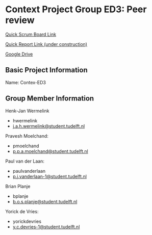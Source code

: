 # Context Project Group ED3: Peer review #


[Quick Scrum Board Link](https://gitlab.ewi.tudelft.nl/TI2806/2017-2018/ED/ed3/ed3/boards)

[Quick Report Link (under construction)](https://www.google.nl/search?q=peer&source=lnms&tbm=isch&sa=X&ved=0ahUKEwj0trz0luTaAhWRy6QKHcnEDQQQ_AUICigB&biw=1920&bih=974)

[Google Drive](https://docs.google.com/document/d/1WDXAt8Y3s0uA_ZkksyxghEXkMfo3pauL40nOaxtgQ98/edit?usp=sharing)

## Basic Project Information ##

Name:  Contex-ED3


## Group Member Information ##

Henk-Jan Wermelink
- hwermelink 
- j.a.h.wermelink@student.tudelft.nl

Pravesh Moelchand:
- pmoelchand 
- p.p.a.moelchand@student.tudelft.nl 

Paul van der Laan:
- paulvanderlaan 
- p.j.vanderlaan-1@student.tudelft.nl

Brian Planje
- bplanje
- b.o.s.planje@student.tudelft.nl

Yorick de Vries:
- yorickdevries
- y.c.devries-1@student.tudelft.nl

